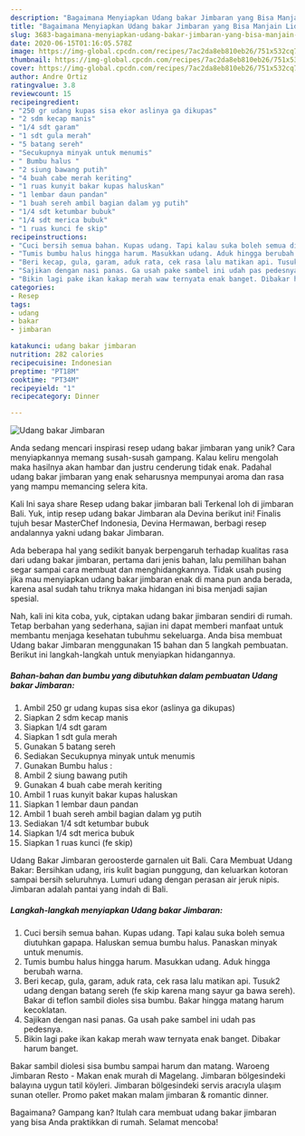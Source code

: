 ```yaml
---
description: "Bagaimana Menyiapkan Udang bakar Jimbaran yang Bisa Manjain Lidah"
title: "Bagaimana Menyiapkan Udang bakar Jimbaran yang Bisa Manjain Lidah"
slug: 3683-bagaimana-menyiapkan-udang-bakar-jimbaran-yang-bisa-manjain-lidah
date: 2020-06-15T01:16:05.578Z
image: https://img-global.cpcdn.com/recipes/7ac2da8eb810eb26/751x532cq70/udang-bakar-jimbaran-foto-resep-utama.jpg
thumbnail: https://img-global.cpcdn.com/recipes/7ac2da8eb810eb26/751x532cq70/udang-bakar-jimbaran-foto-resep-utama.jpg
cover: https://img-global.cpcdn.com/recipes/7ac2da8eb810eb26/751x532cq70/udang-bakar-jimbaran-foto-resep-utama.jpg
author: Andre Ortiz
ratingvalue: 3.8
reviewcount: 15
recipeingredient:
- "250 gr udang kupas sisa ekor aslinya ga dikupas"
- "2 sdm kecap manis"
- "1/4 sdt garam"
- "1 sdt gula merah"
- "5 batang sereh"
- "Secukupnya minyak untuk menumis"
- " Bumbu halus "
- "2 siung bawang putih"
- "4 buah cabe merah keriting"
- "1 ruas kunyit bakar kupas haluskan"
- "1 lembar daun pandan"
- "1 buah sereh ambil bagian dalam yg putih"
- "1/4 sdt ketumbar bubuk"
- "1/4 sdt merica bubuk"
- "1 ruas kunci fe skip"
recipeinstructions:
- "Cuci bersih semua bahan. Kupas udang. Tapi kalau suka boleh semua diutuhkan gapapa. Haluskan semua bumbu halus. Panaskan minyak untuk menumis."
- "Tumis bumbu halus hingga harum. Masukkan udang. Aduk hingga berubah warna."
- "Beri kecap, gula, garam, aduk rata, cek rasa lalu matikan api. Tusuk2 udang dengan batang sereh (fe skip karena mang sayur ga bawa sereh). Bakar di teflon sambil dioles sisa bumbu. Bakar hingga matang harum kecoklatan."
- "Sajikan dengan nasi panas. Ga usah pake sambel ini udah pas pedesnya."
- "Bikin lagi pake ikan kakap merah waw ternyata enak banget. Dibakar harum banget."
categories:
- Resep
tags:
- udang
- bakar
- jimbaran

katakunci: udang bakar jimbaran 
nutrition: 282 calories
recipecuisine: Indonesian
preptime: "PT18M"
cooktime: "PT34M"
recipeyield: "1"
recipecategory: Dinner

---
```



![Udang bakar Jimbaran](https://img-global.cpcdn.com/recipes/7ac2da8eb810eb26/751x532cq70/udang-bakar-jimbaran-foto-resep-utama.jpg)

Anda sedang mencari inspirasi resep udang bakar jimbaran yang unik? Cara menyiapkannya memang susah-susah gampang. Kalau keliru mengolah maka hasilnya akan hambar dan justru cenderung tidak enak. Padahal udang bakar jimbaran yang enak seharusnya mempunyai aroma dan rasa yang mampu memancing selera kita.

Kali Ini saya share Resep udang bakar jimbaran bali Terkenal loh di jimbaran Bali. Yuk, intip resep udang bakar Jimbaran ala Devina berikut ini! Finalis tujuh besar MasterChef Indonesia, Devina Hermawan, berbagi resep andalannya yakni udang bakar Jimbaran.

Ada beberapa hal yang sedikit banyak berpengaruh terhadap kualitas rasa dari udang bakar jimbaran, pertama dari jenis bahan, lalu pemilihan bahan segar sampai cara membuat dan menghidangkannya. Tidak usah pusing jika mau menyiapkan udang bakar jimbaran enak di mana pun anda berada, karena asal sudah tahu triknya maka hidangan ini bisa menjadi sajian spesial.


Nah, kali ini kita coba, yuk, ciptakan udang bakar jimbaran sendiri di rumah. Tetap berbahan yang sederhana, sajian ini dapat memberi manfaat untuk membantu menjaga kesehatan tubuhmu sekeluarga. Anda bisa membuat Udang bakar Jimbaran menggunakan 15 bahan dan 5 langkah pembuatan. Berikut ini langkah-langkah untuk menyiapkan hidangannya.

<!--inarticleads1-->

##### Bahan-bahan dan bumbu yang dibutuhkan dalam pembuatan Udang bakar Jimbaran:

1. Ambil 250 gr udang kupas sisa ekor (aslinya ga dikupas)
1. Siapkan 2 sdm kecap manis
1. Siapkan 1/4 sdt garam
1. Siapkan 1 sdt gula merah
1. Gunakan 5 batang sereh
1. Sediakan Secukupnya minyak untuk menumis
1. Gunakan  Bumbu halus :
1. Ambil 2 siung bawang putih
1. Gunakan 4 buah cabe merah keriting
1. Ambil 1 ruas kunyit bakar kupas haluskan
1. Siapkan 1 lembar daun pandan
1. Ambil 1 buah sereh ambil bagian dalam yg putih
1. Sediakan 1/4 sdt ketumbar bubuk
1. Siapkan 1/4 sdt merica bubuk
1. Siapkan 1 ruas kunci (fe skip)


Udang Bakar Jimbaran geroosterde garnalen uit Bali. Cara Membuat Udang Bakar: Bersihkan udang, iris kulit bagian punggung, dan keluarkan kotoran sampai bersih seluruhnya. Lumuri udang dengan perasan air jeruk nipis. Jimbaran adalah pantai yang indah di Bali. 

<!--inarticleads2-->

##### Langkah-langkah menyiapkan Udang bakar Jimbaran:

1. Cuci bersih semua bahan. Kupas udang. Tapi kalau suka boleh semua diutuhkan gapapa. Haluskan semua bumbu halus. Panaskan minyak untuk menumis.
1. Tumis bumbu halus hingga harum. Masukkan udang. Aduk hingga berubah warna.
1. Beri kecap, gula, garam, aduk rata, cek rasa lalu matikan api. Tusuk2 udang dengan batang sereh (fe skip karena mang sayur ga bawa sereh). Bakar di teflon sambil dioles sisa bumbu. Bakar hingga matang harum kecoklatan.
1. Sajikan dengan nasi panas. Ga usah pake sambel ini udah pas pedesnya.
1. Bikin lagi pake ikan kakap merah waw ternyata enak banget. Dibakar harum banget.


Bakar sambil diolesi sisa bumbu sampai harum dan matang. Waroeng Jimbaran Resto - Makan enak murah di Magelang. Jimbaran bölgesindeki balayına uygun tatil köyleri. Jimbaran bölgesindeki servis aracıyla ulaşım sunan oteller. Promo paket makan malam jimbaran &amp; romantic dinner. 

Bagaimana? Gampang kan? Itulah cara membuat udang bakar jimbaran yang bisa Anda praktikkan di rumah. Selamat mencoba!
